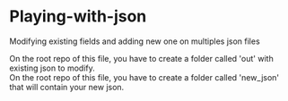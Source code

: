 # Playing-with-json
Modifying existing fields and adding new one on multiples json files

On the root repo of this file, you have to create a folder called 'out' with existing json to modify.  
On the root repo of this file, you have to create a folder called 'new_json' that will contain your new json.
